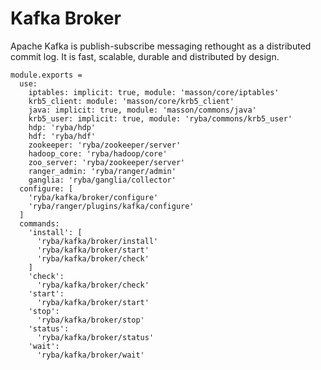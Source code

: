 
# Kafka Broker

Apache Kafka is publish-subscribe messaging rethought as a distributed commit
log. It is fast, scalable, durable and distributed by design.

    module.exports =
      use:
        iptables: implicit: true, module: 'masson/core/iptables'
        krb5_client: module: 'masson/core/krb5_client'
        java: implicit: true, module: 'masson/commons/java'
        krb5_user: implicit: true, module: 'ryba/commons/krb5_user'
        hdp: 'ryba/hdp'
        hdf: 'ryba/hdf'
        zookeeper: 'ryba/zookeeper/server'
        hadoop_core: 'ryba/hadoop/core'
        zoo_server: 'ryba/zookeeper/server'
        ranger_admin: 'ryba/ranger/admin'
        ganglia: 'ryba/ganglia/collector'
      configure: [
        'ryba/kafka/broker/configure'
        'ryba/ranger/plugins/kafka/configure'
      ]
      commands:
        'install': [
          'ryba/kafka/broker/install'
          'ryba/kafka/broker/start'
          'ryba/kafka/broker/check'
        ]
        'check':
          'ryba/kafka/broker/check'
        'start':
          'ryba/kafka/broker/start'
        'stop':
          'ryba/kafka/broker/stop'
        'status':
          'ryba/kafka/broker/status'
        'wait':
          'ryba/kafka/broker/wait'
